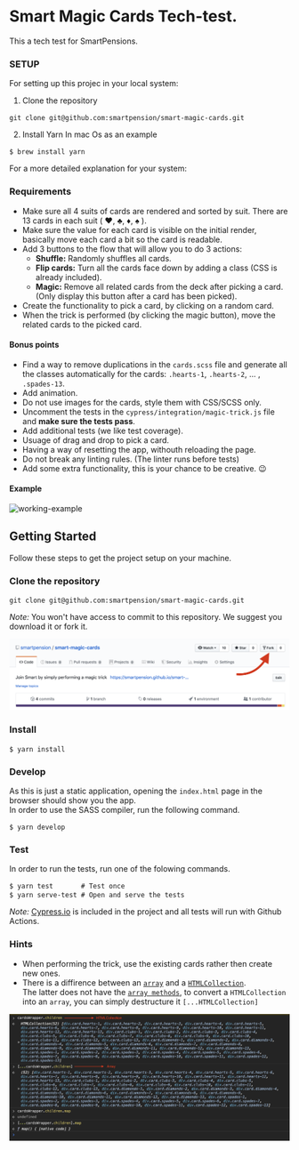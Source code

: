 # Smart Magic Cards Tech-test.

This a tech test for SmartPensions. 

### SETUP

For setting up this projec in your local system:

1. Clone the repository
```
git clone git@github.com:smartpension/smart-magic-cards.git
```
2. Install Yarn 
 In mac Os as an example
```
$ brew install yarn 
``` 
For a more detailed explanation for your system:



### Requirements
- Make sure all 4 suits of cards are rendered and sorted by suit. There are 13 cards in each suit ( ♥, ♣, ♦, ♠ ).
- Make sure the value for each card is visible on the initial render, basically move each card a bit so the card is readable.
- Add 3 buttons to the flow that will allow you to do 3 actions:
  - **Shuffle:** Randomly shuffles all cards.
  - **Flip cards:** Turn all the cards face down by adding a class (CSS is already included).
  - **Magic:** Remove all related cards from the deck after picking a card. (Only display this button after a card has been picked).
- Create the functionality to pick a card, by clicking on a random card.
- When the trick is performed (by clicking the magic button), move the related cards to the picked card.

#### Bonus points
  - Find a way to remove duplications in the `cards.scss` file and generate all the classes automatically for the cards: `.hearts-1`, `.hearts-2`, ... , `.spades-13`.
  - Add animation.
  - Do not use images for the cards, style them with CSS/SCSS only.
  - Uncomment the tests in the `cypress/integration/magic-trick.js` file and **make sure the tests pass**.
  - Add additional tests (we like test coverage).
  - Usuage of drag and drop to pick a card.
  - Having a way of resetting the app, withouth reloading the page.
  - Do not break any linting rules. (The linter runs before tests)
  - Add some extra functionality, this is your chance to be creative. 😉

#### Example
<img src="assets/working-example.gif" alt="working-example">

## Getting Started
Follow these steps to get the project setup on your machine.

### Clone the repository
```
git clone git@github.com:smartpension/smart-magic-cards.git
```
_Note:_ You won't have access to commit to this repository. We suggest you download it or fork it.

<img src="assets/fork-example.png" alt="working-example" width="800">

### Install
```
$ yarn install
```

### Develop
As this is just a static application, opening the `index.html` page in the browser should show you the app.<br>
In order to use the SASS compiler, run the following command.
```
$ yarn develop
```

### Test
In order to run the tests, run one of the folowing commands.
```
$ yarn test       # Test once
$ yarn serve-test # Open and serve the tests
```
_Note:_ [Cypress.io](https://www.cypress.io/) is included in the project and all tests will run with Github Actions.


### Hints
- When performing the trick, use the existing cards rather then create new ones.
- There is a diffirence between an [`array`](https://developer.mozilla.org/en-US/docs/Web/JavaScript/Reference/Global_Objects/Array) and a [`HTMLCollection`](https://www.w3schools.com/js/js_htmldom_collections.asp).<br>
The latter does not have the [`array methods`](https://developer.mozilla.org/en-US/docs/Web/JavaScript/Reference/Global_Objects/Array#Common_operations), to convert a `HTMLCollection` into an `array`, you can simply destructure it `[...HTMLCollection]`<br>
<img src="assets/array-hint.png" width=700 alt="array-hint">
